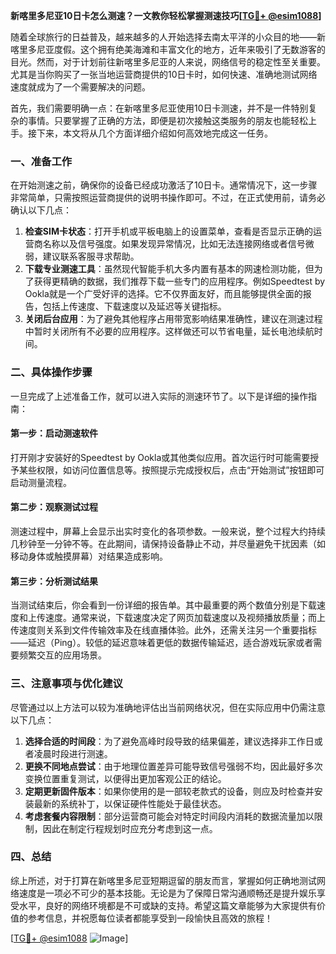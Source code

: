 **新喀里多尼亚10日卡怎么测速？一文教你轻松掌握测速技巧[[TG💪+ @esim1088](https://t.me/s/esim1088)]**

随着全球旅行的日益普及，越来越多的人开始选择去南太平洋的小众目的地——新喀里多尼亚度假。这个拥有绝美海滩和丰富文化的地方，近年来吸引了无数游客的目光。然而，对于计划前往新喀里多尼亚的人来说，网络信号的稳定性至关重要。尤其是当你购买了一张当地运营商提供的10日卡时，如何快速、准确地测试网络速度就成为了一个需要解决的问题。

首先，我们需要明确一点：在新喀里多尼亚使用10日卡测速，并不是一件特别复杂的事情。只要掌握了正确的方法，即便是初次接触这类服务的朋友也能轻松上手。接下来，本文将从几个方面详细介绍如何高效地完成这一任务。

### 一、准备工作

在开始测速之前，确保你的设备已经成功激活了10日卡。通常情况下，这一步骤非常简单，只需按照运营商提供的说明书操作即可。不过，在正式使用前，请务必确认以下几点：

1. **检查SIM卡状态**：打开手机或平板电脑上的设置菜单，查看是否显示正确的运营商名称以及信号强度。如果发现异常情况，比如无法连接网络或者信号微弱，建议联系客服寻求帮助。
2. **下载专业测速工具**：虽然现代智能手机大多内置有基本的网速检测功能，但为了获得更精确的数据，我们推荐下载一些专门的应用程序。例如Speedtest by Ookla就是一个广受好评的选择。它不仅界面友好，而且能够提供全面的报告，包括上传速度、下载速度以及延迟等关键指标。
3. **关闭后台应用**：为了避免其他程序占用带宽影响结果准确性，建议在测速过程中暂时关闭所有不必要的应用程序。这样做还可以节省电量，延长电池续航时间。

### 二、具体操作步骤

一旦完成了上述准备工作，就可以进入实际的测速环节了。以下是详细的操作指南：

#### 第一步：启动测速软件
打开刚才安装好的Speedtest by Ookla或其他类似应用。首次运行时可能需要授予某些权限，如访问位置信息等。按照提示完成授权后，点击“开始测试”按钮即可启动测量流程。

#### 第二步：观察测试过程
测速过程中，屏幕上会显示出实时变化的各项参数。一般来说，整个过程大约持续几秒钟至一分钟不等。在此期间，请保持设备静止不动，并尽量避免干扰因素（如移动身体或触摸屏幕）对结果造成影响。

#### 第三步：分析测试结果
当测试结束后，你会看到一份详细的报告单。其中最重要的两个数值分别是下载速度和上传速度。通常来说，下载速度决定了网页加载速度以及视频播放质量；而上传速度则关系到文件传输效率及在线直播体验。此外，还需关注另一个重要指标——延迟（Ping）。较低的延迟意味着更低的数据传输延迟，适合游戏玩家或者需要频繁交互的应用场景。

### 三、注意事项与优化建议

尽管通过以上方法可以较为准确地评估出当前网络状况，但在实际应用中仍需注意以下几点：

1. **选择合适的时间段**：为了避免高峰时段导致的结果偏差，建议选择非工作日或者凌晨时段进行测速。
2. **更换不同地点尝试**：由于地理位置差异可能导致信号强弱不均，因此最好多次变换位置重复测试，以便得出更加客观公正的结论。
3. **定期更新固件版本**：如果你使用的是一部较老款式的设备，则应及时检查并安装最新的系统补丁，以保证硬件性能处于最佳状态。
4. **考虑套餐内容限制**：部分运营商可能会对特定时间段内消耗的数据流量加以限制，因此在制定行程规划时应充分考虑到这一点。

### 四、总结

综上所述，对于打算在新喀里多尼亚短期逗留的朋友而言，掌握如何正确地测试网络速度是一项必不可少的基本技能。无论是为了保障日常沟通顺畅还是提升娱乐享受水平，良好的网络环境都是不可或缺的支持。希望这篇文章能够为大家提供有价值的参考信息，并祝愿每位读者都能享受到一段愉快且高效的旅程！

[[TG💪+ @esim1088](https://t.me/s/esim1088) ![Image](https://i.postimg.cc/4NQfJmqS/Snipaste-2025-05-13-00-14-12.png)]